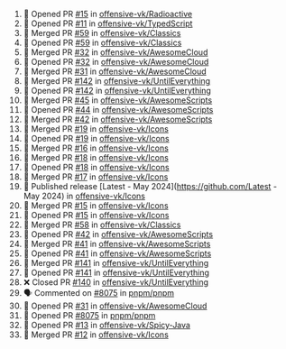 <!--START_SECTION:activity-->
1. 💪 Opened PR [#15](https://github.com/offensive-vk/Radioactive/pull/15) in [offensive-vk/Radioactive](https://github.com/offensive-vk/Radioactive)
2. 💪 Opened PR [#11](https://github.com/offensive-vk/TypedScript/pull/11) in [offensive-vk/TypedScript](https://github.com/offensive-vk/TypedScript)
3. 🎉 Merged PR [#59](https://github.com/offensive-vk/Classics/pull/59) in [offensive-vk/Classics](https://github.com/offensive-vk/Classics)
4. 💪 Opened PR [#59](https://github.com/offensive-vk/Classics/pull/59) in [offensive-vk/Classics](https://github.com/offensive-vk/Classics)
5. 🎉 Merged PR [#32](https://github.com/offensive-vk/AwesomeCloud/pull/32) in [offensive-vk/AwesomeCloud](https://github.com/offensive-vk/AwesomeCloud)
6. 💪 Opened PR [#32](https://github.com/offensive-vk/AwesomeCloud/pull/32) in [offensive-vk/AwesomeCloud](https://github.com/offensive-vk/AwesomeCloud)
7. 🎉 Merged PR [#31](https://github.com/offensive-vk/AwesomeCloud/pull/31) in [offensive-vk/AwesomeCloud](https://github.com/offensive-vk/AwesomeCloud)
8. 🎉 Merged PR [#142](https://github.com/offensive-vk/UntilEverything/pull/142) in [offensive-vk/UntilEverything](https://github.com/offensive-vk/UntilEverything)
9. 💪 Opened PR [#142](https://github.com/offensive-vk/UntilEverything/pull/142) in [offensive-vk/UntilEverything](https://github.com/offensive-vk/UntilEverything)
10. 🎉 Merged PR [#45](https://github.com/offensive-vk/AwesomeScripts/pull/45) in [offensive-vk/AwesomeScripts](https://github.com/offensive-vk/AwesomeScripts)
11. 💪 Opened PR [#44](https://github.com/offensive-vk/AwesomeScripts/pull/44) in [offensive-vk/AwesomeScripts](https://github.com/offensive-vk/AwesomeScripts)
12. 🎉 Merged PR [#42](https://github.com/offensive-vk/AwesomeScripts/pull/42) in [offensive-vk/AwesomeScripts](https://github.com/offensive-vk/AwesomeScripts)
13. 🎉 Merged PR [#19](https://github.com/offensive-vk/Icons/pull/19) in [offensive-vk/Icons](https://github.com/offensive-vk/Icons)
14. 💪 Opened PR [#19](https://github.com/offensive-vk/Icons/pull/19) in [offensive-vk/Icons](https://github.com/offensive-vk/Icons)
15. 🎉 Merged PR [#16](https://github.com/offensive-vk/Icons/pull/16) in [offensive-vk/Icons](https://github.com/offensive-vk/Icons)
16. 🎉 Merged PR [#18](https://github.com/offensive-vk/Icons/pull/18) in [offensive-vk/Icons](https://github.com/offensive-vk/Icons)
17. 💪 Opened PR [#18](https://github.com/offensive-vk/Icons/pull/18) in [offensive-vk/Icons](https://github.com/offensive-vk/Icons)
18. 🎉 Merged PR [#17](https://github.com/offensive-vk/Icons/pull/17) in [offensive-vk/Icons](https://github.com/offensive-vk/Icons)
19. 🚀 Published release [Latest - May 2024](https://github.com/Latest - May 2024) in [offensive-vk/Icons](https://github.com/offensive-vk/Icons)
20. 🎉 Merged PR [#15](https://github.com/offensive-vk/Icons/pull/15) in [offensive-vk/Icons](https://github.com/offensive-vk/Icons)
21. 💪 Opened PR [#15](https://github.com/offensive-vk/Icons/pull/15) in [offensive-vk/Icons](https://github.com/offensive-vk/Icons)
22. 🎉 Merged PR [#58](https://github.com/offensive-vk/Classics/pull/58) in [offensive-vk/Classics](https://github.com/offensive-vk/Classics)
23. 💪 Opened PR [#42](https://github.com/offensive-vk/AwesomeScripts/pull/42) in [offensive-vk/AwesomeScripts](https://github.com/offensive-vk/AwesomeScripts)
24. 🎉 Merged PR [#41](https://github.com/offensive-vk/AwesomeScripts/pull/41) in [offensive-vk/AwesomeScripts](https://github.com/offensive-vk/AwesomeScripts)
25. 💪 Opened PR [#41](https://github.com/offensive-vk/AwesomeScripts/pull/41) in [offensive-vk/AwesomeScripts](https://github.com/offensive-vk/AwesomeScripts)
26. 🎉 Merged PR [#141](https://github.com/offensive-vk/UntilEverything/pull/141) in [offensive-vk/UntilEverything](https://github.com/offensive-vk/UntilEverything)
27. 💪 Opened PR [#141](https://github.com/offensive-vk/UntilEverything/pull/141) in [offensive-vk/UntilEverything](https://github.com/offensive-vk/UntilEverything)
28. ❌ Closed PR [#140](https://github.com/offensive-vk/UntilEverything/pull/140) in [offensive-vk/UntilEverything](https://github.com/offensive-vk/UntilEverything)
29. 🗣 Commented on [#8075](https://github.com/pnpm/pnpm/issues/8075) in [pnpm/pnpm](https://github.com/pnpm/pnpm)
30. 💪 Opened PR [#31](https://github.com/offensive-vk/AwesomeCloud/pull/31) in [offensive-vk/AwesomeCloud](https://github.com/offensive-vk/AwesomeCloud)
31. 💪 Opened PR [#8075](https://github.com/pnpm/pnpm/pull/8075) in [pnpm/pnpm](https://github.com/pnpm/pnpm)
32. 💪 Opened PR [#13](https://github.com/offensive-vk/Spicy-Java/pull/13) in [offensive-vk/Spicy-Java](https://github.com/offensive-vk/Spicy-Java)
33. 🎉 Merged PR [#12](https://github.com/offensive-vk/Icons/pull/12) in [offensive-vk/Icons](https://github.com/offensive-vk/Icons)
<!--END_SECTION:activity-->
